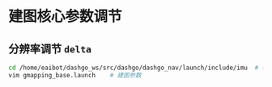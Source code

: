 # 建图核心参数调节

## 分辨率调节 `delta`

```bash
cd /home/eaibot/dashgo_ws/src/dashgo/dashgo_nav/launch/include/imu  # 参数文件夹
vim gmapping_base.launch    # 建图参数
```



